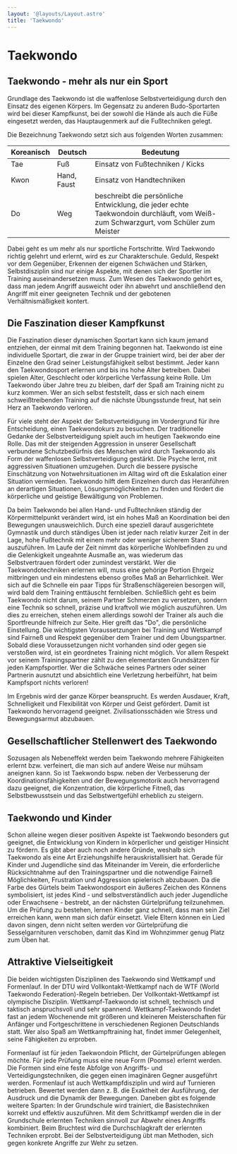 ```yaml
---
layout: '@layouts/Layout.astro'
title: 'Taekwondo'
---
```


# Taekwondo

## Taekwondo - mehr als nur ein Sport

Grundlage des Taekwondo ist die waffenlose Selbstverteidigung durch den Einsatz des eigenen Körpers.
Im Gegensatz zu anderen Budo-Sportarten wird bei dieser Kampfkunst, bei der sowohl die Hände als auch die Füße eingesetzt werden, das Hauptaugenmerk auf die Fußtechniken gelegt.

Die Bezeichnung Taekwondo setzt sich aus folgenden Worten zusammen:

<table class="inline-block">
    <thead>
        <tr>
            <th>Koreanisch</th>
            <th>Deutsch</th>
            <th>Bedeutung</th>
        </tr>
    </thead>
    <tbody>
        <tr>
            <td>Tae</td>
            <td>Fuß</td>
            <td>Einsatz von Fußtechniken / Kicks</td>
        </tr>
        <tr>
            <td>Kwon</td>
            <td>Hand, Faust</td>
            <td>Einsatz von Handtechniken</td>
        </tr>
        <tr>
            <td>Do</td>
            <td>Weg</td>
            <td>beschreibt die persönliche Entwicklung, die jeder echte Taekwondoin durchläuft, vom Weiß- zum Schwarzgurt, vom Schüler zum Meister</td>
        </tr>
  </tbody>
</table>

Dabei geht es um mehr als nur sportliche Fortschritte. Wird Taekwondo richtig gelehrt und erlernt, wird es zur Charakterschule. Geduld, Respekt vor dem Gegenüber, Erkennen der eigenen Schwächen und Stärken, Selbstdisziplin sind nur einige Aspekte, mit denen sich der Sportler im Training auseinandersetzen muss.
Zum Wesen des Taekwondo gehört es, dass man jedem Angriff ausweicht oder ihn abwehrt und anschließend den Angriff mit einer geeigneten Technik und der gebotenen Verhältnismäßigkeit kontert.

## Die Faszination dieser Kampfkunst

Die Faszination dieser dynamischen Sportart kann sich kaum jemand entziehen, der einmal mit dem Training begonnen hat. Taekwondo ist eine individuelle Sportart, die zwar in der Gruppe trainiert wird, bei der aber der Einzelne den Grad seiner Leistungsfähigkeit selbst bestimmt. Jeder kann den Taekwondosport erlernen und bis ins hohe Alter betreiben. Dabei spielen Alter, Geschlecht oder körperliche Verfassung keine Rolle. Um Taekwondo über Jahre treu zu bleiben, darf der Spaß am Training nicht zu kurz kommen. Wer an sich selbst feststellt, dass er sich nach einem schweißtreibenden Training auf die nächste Übungsstunde freut, hat sein Herz an Taekwondo verloren.

Für viele steht der Aspekt der Selbstverteidigung im Vordergrund für ihre Entscheidung, einen Taekwondokurs zu besuchen. Der traditionelle Gedanke der Selbstverteidigung spielt auch im heutigen Taekwondo eine Rolle. Das mit der steigenden Aggression in unserer Gesellschaft verbundene Schutzbedürfnis des Menschen wird durch Taekwondo als Form der waffenlosen Selbstverteidigung gestärkt. Die Psyche lernt, mit aggressiven Situationen umzugehen. Durch die bessere pysische Einschätzung von Notwehrsituationen im Alltag wird oft die Eskalation einer Situation vermieden. Taekwondo hilft dem Einzelnen durch das Heranführen an derartigen Situationen, Lösungsmöglichkeiten zu finden und fördert die körperliche und geistige Bewältigung von Problemen.

Da beim Taekwondo bei allen Hand- und Fußtechniken ständig der Körpermittelpunkt verändert wird, ist ein hohes Maß an Koordination bei den Bewegungen unausweichlich. Durch eine speziell darauf ausgerichtete Gymnastik und durch ständiges Üben ist jeder nach relativ kurzer Zeit in der Lage, hohe Fußtechnik mit einem mehr oder weniger sicherem Stand auszuführen. Im Laufe der Zeit nimmt das körperliche Wohlbefinden zu und die Gelenkigkeit ungeahnte Ausmaße an, was wiederum das Selbstvertrauen fördert oder zumindest verstärkt.
Wer die Taekwondotechniken erlernen will, muss eine gehörige Portion Ehrgeiz mitbringen und ein mindestens ebenso großes Maß an Beharrlichkeit. Wer sich auf die Schnelle ein paar Tipps für Straßenschlägereien besorgen will, wird bald dem Training enttäuscht fernbleiben. Schließlich geht es beim Taekwondo nicht darum, seinem Partner Schmerzen zu versetzen, sondern eine Technik so schnell, präzise und kraftvoll wie möglich auszuführen. Um dies zu erreichen, stehen einem allerdings sowohl der Trainer als auch die Sportfreunde hilfreich zur Seite.
Hier greift das "Do", die persönliche Einstellung. Die wichtigsten Voraussetzungen bei Training und Wettkampf sind Fairneß und Respekt gegenüber dem Trainer und dem Übungspartner. Sobald diese Voraussetzungen nicht vorhanden sind oder gegen sie verstoßen wird, ist ein geordnetes Training nicht möglich. Vor allem Respekt vor seinem Trainingspartner zählt zu den elementarsten Grundsätzen für jeden Kampfsportler. Wer die Schwäche seines Partners oder seiner Partnerin ausnutzt und absichtlich eine Verletzung herbeiführt, hat beim Kampfsport nichts verloren!

Im Ergebnis wird der ganze Körper beansprucht. Es werden Ausdauer, Kraft, Schnelligkeit und Flexibilität von Körper und Geist gefördert. Damit ist Taekwondo hervorragend geeignet. Zivilisationsschäden wie Stress und Bewegungsarmut abzubauen.

## Gesellschaftlicher Stellenwert des Taekwondo

Sozusagen als Nebeneffekt werden beim Taekwondo mehrere Fähigkeiten erlernt bzw. verfeinert, die man sich auf andere Weise nur mühsam aneignen kann. So ist Taekwondo bspw. neben der Verbesserung der Koordinationsfähigkeiten und der Bewegungsmotorik auch hervorragend dazu geeignet, die Konzentration, die körperliche Fitneß, das Selbstbewusstsein und das Selbstwertgefühl erheblich zu steigern.

## Taekwondo und Kinder

Schon alleine wegen dieser positiven Aspekte ist Taekwondo besonders gut geeignet, die Entwicklung von Kindern in körperlicher und geistiger Hinsicht zu fördern. Es gibt aber auch noch andere Gründe, weshalb sich Taekwondo als eine Art Erziehungshilfe herauskristallisiert hat. Gerade für Kinder und Jugendliche sind das Miteinander im Verein, die erforderliche Rücksichtnahme auf den Trainingspartner und die notwendige Fairneß Möglichkeiten, Frustration und Aggression spielerisch abzubauen.
Da die Farbe des Gürtels beim Taekwondosport ein äußeres Zeichen des Könnens symbolisiert, ist jedes Kind - und selbstverständlich auch jeder Jugendliche oder Erwachsene - bestrebt, an der nächsten Gürtelprüfung teilzunehmen. Um die Prüfung zu bestehen, lernen Kinder ganz schnell, dass man sein Ziel erreichen kann, wenn man sich dafür einsetzt. Viele Eltern können ein Lied davon singen, denn nicht selten werden vor Gürtelprüfung die Sesselgarnituren verschoben, damit das Kind im Wohnzimmer genug Platz zum Üben hat.

## Attraktive Vielseitigkeit

Die beiden wichtigsten Disziplinen des Taekwondo sind Wettkampf und Formenlauf. In der DTU wird Vollkontakt-Wettkampf nach de WTF (World Taekwondo Federation)-Regeln betrieben. Der Vollkontakt-Wettkampf ist olympische Disziplin. Wettkampf-Taekwondo ist schnell, technisch und taktisch anspruchsvoll und sehr spannend. Wettkampf-Taekwondo findet fast an jedem Wochenende mit größeren und kleineren Meisterschaften für Anfänger und Fortgeschrittene in verschiedenen Regionen Deutschlands statt. Wer also Spaß am Wettkampftraining hat, findet immer Gelegenheit, seine Fähigkeiten zu erproben.

Formenlauf ist für jeden Taekwondoin Pflicht, der Gürtelprüfungen ablegen möchte. Für jede Prüfung muss eine neue Form (Poomse) erlernt werden. Die Formen sind eine feste Abfolge von Angriffs- und Verteidigungstechniken, die gegen einen imaginären Gegner ausgeführt werden. Formenlauf ist auch Wettkampfdisziplin und wird auf Turnieren betrieben. Bewertet werden dann z.&nbsp;B. die Exaktheit der Ausführung, der Ausdruck und die Dynamik der Bewegungen. Daneben gibt es folgende weitere Sparten: In der Grundschule wird trainiert, die Basistechniken korrekt und effektiv auszuführen.
Mit dem Schrittkampf werden die in der Grundschule erlernten Techniken sinnvoll zur Abwehr eines Angriffs kombiniert. Beim Bruchtest wird die Durchschlagkraft der erlernten Techniken erprobt. Bei der Selbstverteidigung übt man Methoden, sich gegen konkrete Angriffe zur Wehr zu setzen.
